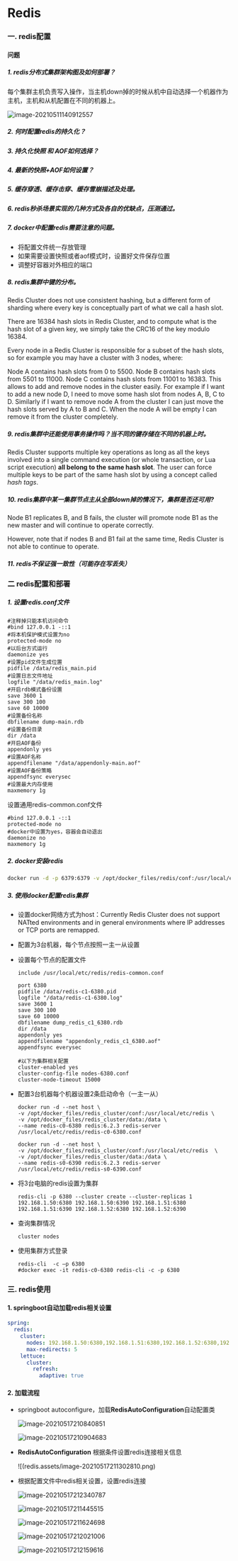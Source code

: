 # Redis

### 一. redis配置

#### 问题

##### 1. redis分布式集群架构图及如何部署？

每个集群主机负责写入操作，当主机down掉的时候从机中自动选择一个机器作为主机，主机和从机配置在不同的机器上。

![image-20210511140912557](redis.assets/image-20210511140912557.png)

##### 2. 何时配置redis的持久化？

##### 3. 持久化快照 和 AOF如何选择？

##### 4. 最新的快照+AOF如何设置？

##### 5. 缓存穿透、缓存击穿、缓存雪崩描述及处理。

##### 6. redis秒杀场景实现的几种方式及各自的优缺点，压测通过。

##### 7. docker中配置redis需要注意的问题。

* 将配置文件统一存放管理
* 如果需要设置快照或者aof模式时，设置好文件保存位置
* 调整好容器对外相应的端口

##### 8. redis集群中键的分布。

Redis Cluster does not use consistent hashing, but a different form of sharding where every key is conceptually part of what we call a hash slot.

There are 16384 hash slots in Redis Cluster, and to compute what is the hash slot of a given key, we simply take the CRC16 of the key modulo 16384.

Every node in a Redis Cluster is responsible for a subset of the hash slots, so for example you may have a cluster with 3 nodes, where:

Node A contains hash slots from 0 to 5500.
Node B contains hash slots from 5501 to 11000.
Node C contains hash slots from 11001 to 16383.
This allows to add and remove nodes in the cluster easily. For example if I want to add a new node D, I need to move some hash slot from nodes A, B, C to D. Similarly if I want to remove node A from the cluster I can just move the hash slots served by A to B and C. When the node A will be empty I can remove it from the cluster completely.

##### 9. redis集群中还能使用事务操作吗？当不同的键存储在不同的机器上时。

Redis Cluster supports multiple key operations as long as all the keys involved into a single command execution (or whole transaction, or Lua script execution) **all belong to the same hash slot**. The user can force multiple keys to be part of the same hash slot by using a concept called *hash tags*.

##### 10. redis集群中某一集群节点主从全部down掉的情况下，集群是否还可用?

Node B1 replicates B, and B fails, the cluster will promote node B1 as the new master and will continue to operate correctly.

However, note that if nodes B and B1 fail at the same time, Redis Cluster is not able to continue to operate.

##### 11. redis不保证强一致性（可能存在写丢失）



### 二 redis配置和部署

##### 1. 设置redis.conf文件

```properties
#注释掉只能本机访问命令
#bind 127.0.0.1 -::1
#将本机保护模式设置为no
protected-mode no
#以后台方式运行
daemonize yes
#设置pid文件生成位置
pidfile /data/redis_main.pid
#设置日志文件地址
logfile "/data/redis_main.log"
#开启rdb模式备份设置
save 3600 1
save 300 100
save 60 10000
#设置备份名称
dbfilename dump-main.rdb
#设置备份目录
dir /data
#开启AOF备份
appendonly yes
#设置AOF名称
appendfilename "/data/appendonly-main.aof"
#设置AOF备份策略
appendfsync everysec
#设置最大内存使用
maxmemory 1g
```

设置通用redis-common.conf文件

```properties
#bind 127.0.0.1 -::1
protected-mode no
#docker中设置为yes，容器会自动退出
daemonize no
maxmemory 1g
```



##### 2. docker安装redis

```bash
docker run -d -p 6379:6379 -v /opt/docker_files/redis/conf:/usr/local/etc/redis -v /opt/docker_files/redis/data:/data --name redis-main redis:6.2.3 redis-server /usr/local/etc/redis/redis-main.conf
```

##### 3. 使用docker配置redis集群

* 设置docker网络方式为host：Currently Redis Cluster does not support NATted environments and in general environments where IP addresses or TCP ports are remapped.

* 配置为3台机器，每个节点按照一主一从设置

* 设置每个节点的配置文件

  ```properties
  include /usr/local/etc/redis/redis-common.conf
  
  port 6380
  pidfile /data/redis-c1-6380.pid
  logfile "/data/redis-c1-6380.log"
  save 3600 1
  save 300 100
  save 60 10000
  dbfilename dump_redis_c1_6380.rdb
  dir /data
  appendonly yes
  appendfilename "appendonly_redis_c1_6380.aof"
  appendfsync everysec
  
  #以下为集群相关配置
  cluster-enabled yes
  cluster-config-file nodes-6380.conf
  cluster-node-timeout 15000
  ```

  

* 配置3台机器每个机器设置2条启动命令（一主一从）

  ```shell
  docker run -d --net host \
  -v /opt/docker_files/redis_cluster/conf:/usr/local/etc/redis \
  -v /opt/docker_files/redis_cluster/data:/data \
  --name redis-c0-6380 redis:6.2.3 redis-server /usr/local/etc/redis/redis-c0-6380.conf
  
  docker run -d --net host \
  -v /opt/docker_files/redis_cluster/conf:/usr/local/etc/redis  \
  -v /opt/docker_files/redis_cluster/data:/data \
  --name redis-s0-6390 redis:6.2.3 redis-server /usr/local/etc/redis/redis-s0-6390.conf
  ```

  

* 将3台电脑的redis设置为集群

  ```shell
  redis-cli -p 6380 --cluster create --cluster-replicas 1 192.168.1.50:6380 192.168.1.50:6390 192.168.1.51:6380 192.168.1.51:6390 192.168.1.52:6380 192.168.1.52:6390
  ```

* 查询集群情况

  ```shell
  cluster nodes
  ```

* 使用集群方式登录

  ```shell
  redis-cli  -c –p 6380
  #docker exec -it redis-c0-6380 redis-cli -c -p 6380
  ```

### 三. redis使用

#### 1. springboot自动加载redis相关设置

```yaml
spring:
  redis:
    cluster:
      nodes: 192.168.1.50:6380,192.168.1.51:6380,192.168.1.52:6380,192.168.1.50:6390,192.168.1.51:6390,192.168.1.52:6390
      max-redirects: 5
    lettuce:
      cluster:
        refresh:
          adaptive: true
```

#### 2. 加载流程

* springboot autoconfigure，加载**RedisAutoConfiguration**自动配置类

  ![image-20210517210840851](redis.assets/image-20210517210840851.png)

  ![image-20210517210904683](redis.assets/image-20210517210904683.png)

* **RedisAutoConfiguration**  根据条件设置redis连接相关信息

  ![(redis.assets/image-20210517211302810.png)

* 根据配置文件中redis相关设置，设置redis连接

  ![image-20210517212340787](redis.assets/image-20210517212340787.png)

  ![image-20210517211445515](redis.assets/image-20210517211445515.png)

  ![image-20210517211624698](redis.assets/image-20210517211624698.png)

  ![image-20210517212021006](redis.assets/image-20210517212021006.png)

  ![image-20210517212159616](redis.assets/image-20210517212159616.png)

  
